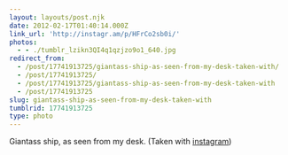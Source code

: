 ```yaml
---
layout: layouts/post.njk
date: 2012-02-17T01:40:14.000Z
link_url: 'http://instagr.am/p/HFrCo2sb0i/'
photos:
  - - ./tumblr_lzikn3QI4q1qzjzo9o1_640.jpg
redirect_from:
  - /post/17741913725/giantass-ship-as-seen-from-my-desk-taken-with/
  - /post/17741913725/
  - /post/17741913725/giantass-ship-as-seen-from-my-desk-taken-with
  - /post/17741913725
slug: giantass-ship-as-seen-from-my-desk-taken-with
tumblrid: 17741913725
type: photo
---
```

<p>Giantass ship, as seen from my desk.  (Taken with <a href="http://instagr.am">instagram</a>)</p>
